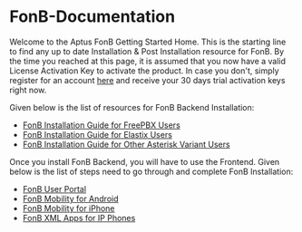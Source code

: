 FonB-Documentation
==================
Welcome to the Aptus FonB Getting Started Home. This is the starting line to find any up to date Installation & Post Installation resource for FonB.
By the time you reached at this page, it is assumed that you now have a valid License Activation Key to activate the product. In case you don't, simply register for an account [here](http://aptus.com/download.html) and receive your 30 days trial activation keys right now.

Given below is the list of resources for FonB Backend Installation:

* [FonB Installation Guide for FreePBX Users](https://github.com/aptus/FonB-INSTALL-SCRIPT/blob/master/FreePBX-Install-Script/README.md)
* [FonB Installation Guide for Elastix Users](https://github.com/aptus/FonB-INSTALL-SCRIPT/blob/master/Elastix-Install-Script/README.md)
* [FonB Installation Guide for Other Asterisk Variant Users](https://github.com/aptus/FonB-INSTALL-SCRIPT/blob/master/Others/README.md)

Once you install FonB Backend, you will have to use the Frontend. Given below is the list of steps need to go through and complete FonB Installation:

* [FonB User Portal](https://github.com/aptus/FonB-INSTALL-SCRIPT/blob/master/User-Portal/README.md)
* [FonB Mobility for Android](https://github.com/aptus/FonB-INSTALL-SCRIPT/blob/master/FonB-Mobility-For-Android/README.md)
* [FonB Mobility for iPhone](https://github.com/aptus/FonB-INSTALL-SCRIPT/blob/master/FonB-Mobility-For-iPhone/README.md)
* [FonB XML Apps for IP Phones](https://github.com/aptus/FonB-Documentation/tree/master/XML-APP)

